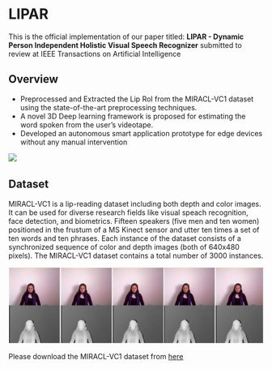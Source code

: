 # LIPAR
This is the official implementation of our paper titled: **LIPAR -  Dynamic Person Independent Holistic Visual Speech Recognizer** submitted to review at IEEE Transactions on Artificial Intelligence

## Overview
- Preprocessed and Extracted the Lip RoI from the MIRACL-VC1 dataset using the state-of-the-art preprocessing techniques. 
- A novel 3D Deep learning framework is proposed for estimating the word spoken from the user’s videotape.
- Developed an autonomous smart application prototype for edge devices without any manual intervention

<img src="PPROI_page-0001.jpg" width="1000"/>

## Dataset
MIRACL-VC1 is a lip-reading dataset including both depth and color images. It can be used for diverse research fields like visual speach recognition, face detection, and biometrics. Fifteen speakers (five men and ten women) positioned in the frustum of a MS Kinect sensor and utter ten times a set of ten words and ten phrases. Each instance of the dataset consists of a synchronized sequence of color and depth images (both of 640x480 pixels).  The MIRACL-VC1 dataset contains a total number of 3000 instances.

<img src="Images/EmbeddedImage.jpg" width="1000"/>

Please download the MIRACL-VC1 dataset from [here](https://sites.google.com/site/achrafbenhamadou/-datasets/miracl-vc1) 
